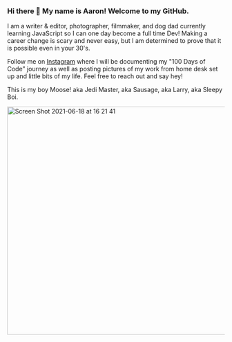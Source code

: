 ### Hi there 👋 My name is Aaron! Welcome to my GitHub.

I am a writer & editor, photographer, filmmaker, and dog dad currently learning JavaScript so I can one day become a full time Dev! Making a career change is scary and never easy, but I am determined to prove that it is possible even in your 30's.

Follow me on <a href="https://www.instagram.com/frequencycodes/">Instagram</a> where I will be documenting my "100 Days of Code" journey as well as posting pictures of my work from home desk set up and little bits of my life. Feel free to reach out and say hey!

This is my boy Moose! aka Jedi Master, aka Sausage, aka Larry, aka Sleepy Boi.

<img width="527" alt="Screen Shot 2021-06-18 at 16 21 41" src="https://user-images.githubusercontent.com/53911406/122623553-6166fd80-d051-11eb-9190-68c71171ffad.png">


<!--
**frequencycodes/frequencycodes** is a ✨ _special_ ✨ repository because its `README.md` (this file) appears on your GitHub profile.

Here are some ideas to get you started:

- 🔭 I’m currently working on ...
- 🌱 I’m currently learning ...
- 👯 I’m looking to collaborate on ...
- 🤔 I’m looking for help with ...
- 💬 Ask me about ...
- 📫 How to reach me: ...
- 😄 Pronouns: ...
- ⚡ Fun fact: ...
-->
